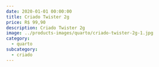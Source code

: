 ```yaml
---
date: 2020-01-01 00:00:00
title: Criado Twister 2g
price: R$ 99,90
description: Criado Twister 2g
image: ../products-images/quarto/criado-twister-2g-1.jpg
category:
  - quarto
subcategory:
  - criado
---
```

